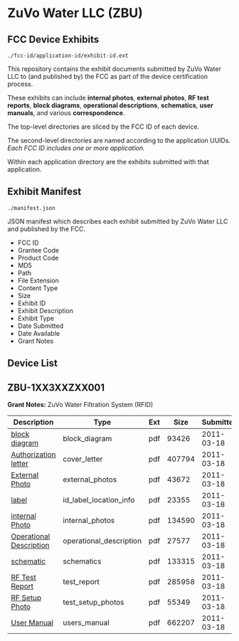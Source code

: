 # ZuVo Water LLC (ZBU)
## FCC Device Exhibits

```
./fcc-id/application-id/exhibit-id.ext
```

This repository contains the exhibit documents submitted by ZuVo Water LLC to (and published by) the FCC as part of the device certification process.

These exhibits can include **internal photos**, **external photos**, **RF test reports**, **block diagrams**, **operational descriptions**, **schematics**, **user manuals**, and various **correspondence**.

The top-level directories are sliced by the FCC ID of each device.

The second-level directories are named according to the application UUIDs. *Each FCC ID includes one or more application.*

Within each application directory are the exhibits submitted with that application. 

## Exhibit Manifest

```
./manifest.json
```

JSON manifest which describes each exhibit submitted by ZuVo Water LLC and published by the FCC.

- FCC ID
- Grantee Code
- Product Code
- MD5
- Path
- File Extension
- Content Type
- Size
- Exhibit ID
- Exhibit Description
- Exhibit Type
- Date Submitted
- Date Available
- Grant Notes

## Device List
## ZBU-1XX3XXZXX001
**Grant Notes:** ZuVo Water Filtration System (RFID)

| Description | Type | Ext | Size | Submitted | Available |
| ----------- | ---- | --- | ---- | --------- | --------- |
| [block diagram](ZBU-1XX3XXZXX001/9390f76b53eff6f3a7541f604beb63e5/1433736.pdf) | block_diagram | pdf | 93426 | 2011-03-18 | 2011-03-18 |
| [Authorization letter](ZBU-1XX3XXZXX001/9390f76b53eff6f3a7541f604beb63e5/1433735.pdf) | cover_letter | pdf | 407794 | 2011-03-18 | 2011-03-18 |
| [External Photo](ZBU-1XX3XXZXX001/9390f76b53eff6f3a7541f604beb63e5/1433739.pdf) | external_photos | pdf | 43672 | 2011-03-18 | 2011-03-18 |
| [label](ZBU-1XX3XXZXX001/9390f76b53eff6f3a7541f604beb63e5/1433740.pdf) | id_label_location_info | pdf | 23355 | 2011-03-18 | 2011-03-18 |
| [internal Photo](ZBU-1XX3XXZXX001/9390f76b53eff6f3a7541f604beb63e5/1433741.pdf) | internal_photos | pdf | 134590 | 2011-03-18 | 2011-03-18 |
| [Operational Description](ZBU-1XX3XXZXX001/9390f76b53eff6f3a7541f604beb63e5/1433737.pdf) | operational_description | pdf | 27577 | 2011-03-18 | 2011-03-18 |
| [schematic](ZBU-1XX3XXZXX001/9390f76b53eff6f3a7541f604beb63e5/1433738.pdf) | schematics | pdf | 133315 | 2011-03-18 | 2011-03-18 |
| [RF Test Report](ZBU-1XX3XXZXX001/9390f76b53eff6f3a7541f604beb63e5/1433742.pdf) | test_report | pdf | 285958 | 2011-03-18 | 2011-03-18 |
| [RF Setup Photo](ZBU-1XX3XXZXX001/9390f76b53eff6f3a7541f604beb63e5/1433743.pdf) | test_setup_photos | pdf | 55349 | 2011-03-18 | 2011-03-18 |
| [User Manual](ZBU-1XX3XXZXX001/9390f76b53eff6f3a7541f604beb63e5/1433744.pdf) | users_manual | pdf | 662207 | 2011-03-18 | 2011-03-18 |
